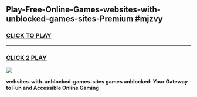 
## Play-Free-Online-Games-websites-with-unblocked-games-sites-Premium #mjzvy
<h3>
<a href="https://premium.freeplayer.one?title=websites-with-unblocked-games-sites&ref=8M">CLICK TO PLAY</a></h3>
<hr>

<h3>
<a href="https://premium.freeplayer.one?title=websites-with-unblocked-games-sites&ref=8M">CLICK 2 PLAY</a>
  
</h3>

<a href="https://premium.freeplayer.one?title=websites-with-unblocked-games-sites&ref=8M"><img src="https://clearcache.store/games.png"></a>


**websites-with-unblocked-games-sites games unblocked: Your Gateway to Fun and Accessible Online Gaming**
